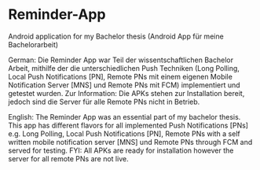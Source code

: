 # Reminder-App
Android application for my Bachelor thesis (Android App für meine Bachelorarbeit)

German:
Die Reminder App war Teil der wissentschaftlichen Bachelor Arbeit, mithilfe der die unterschiedlichen Push Techniken (Long Polling, Local Push Notifications [PN], Remote PNs mit einem eigenen Mobile Notification Server [MNS] und Remote PNs mit FCM) implementiert und getestet wurden.
Zur Information: Die APKs stehen zur Installation bereit, jedoch sind die Server für alle Remote PNs nicht in Betrieb.

English:
The Reminder App was an essential part of my bachelor thesis. This app has different flavors for all implemented Push Notifications [PNs] e.g. Long Polling, Local Push Notifications [PN], Remote PNs with a self written mobile notification server [MNS] und Remote PNs through FCM and served for testing.
FYI: All APKs are ready for installation however the server for all remote PNs are not live.

